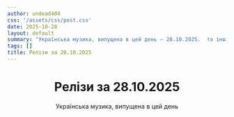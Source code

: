 ```yaml
---
author: undead404
css: '/assets/css/post.css'
date: 2025-10-28
layout: default
summary: "Українська музика, випущена в цей день – 28.10.2025.  та інші"
tags: []
title: Релізи за 28.10.2025
---
```


<main class="main-content">
  <header>
    <h1>Релізи за <time datetime="2025-10-28">28.10.2025</time></h1>
    <p class="summary">Українська музика, випущена в цей день</p>
      <ul class="tags">
      </ul>
  </header>
  <section class="releases">
  </section>
</main>